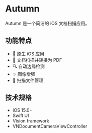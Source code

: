 # Autumn

Autumn 是一个简洁的 iOS 文档扫描应用。

## 功能特点

- 📱 原生 iOS 应用
- 📄 文档扫描并转换为 PDF
- 🔍 自动边缘检测
- ✨ 图像增强
- 📁 扫描文件管理

## 技术规格

- iOS 15.0+
- Swift UI
- Vision framework
- VNDocumentCameraViewController